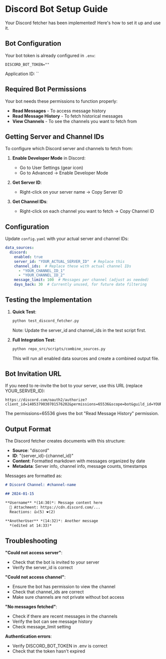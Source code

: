 # Discord Bot Setup Guide

Your Discord fetcher has been implemented! Here's how to set it up and use it.

## Bot Configuration

Your bot token is already configured in `.env`:
```
DISCORD_BOT_TOKEN=""
```

Application ID: ``

## Required Bot Permissions

Your bot needs these permissions to function properly:
- **Read Messages** - To access message history
- **Read Message History** - To fetch historical messages
- **View Channels** - To see the channels you want to fetch from

## Getting Server and Channel IDs

To configure which Discord server and channels to fetch from:

1. **Enable Developer Mode** in Discord:
   - Go to User Settings (gear icon)
   - Go to Advanced → Enable Developer Mode

2. **Get Server ID**:
   - Right-click on your server name → Copy Server ID

3. **Get Channel IDs**:
   - Right-click on each channel you want to fetch → Copy Channel ID

## Configuration

Update `config.yaml` with your actual server and channel IDs:

```yaml
data_sources:
  discord:
    enabled: true
    server_id: "YOUR_ACTUAL_SERVER_ID"  # Replace this
    channel_ids:  # Replace these with actual channel IDs
      - "YOUR_CHANNEL_ID_1"
      - "YOUR_CHANNEL_ID_2"
    message_limit: 100  # Messages per channel (adjust as needed)
    days_back: 30  # Currently unused, for future date filtering
```

## Testing the Implementation

1. **Quick Test**:
   ```bash
   python test_discord_fetcher.py
   ```
   Note: Update the server_id and channel_ids in the test script first.

2. **Full Integration Test**:
   ```bash
   python repo_src/scripts/combine_sources.py
   ```
   This will run all enabled data sources and create a combined output file.

## Bot Invitation URL

If you need to re-invite the bot to your server, use this URL (replace YOUR_SERVER_ID):
```
https://discord.com/oauth2/authorize?client_id=1405379030701576202&permissions=65536&scope=bot&guild_id=YOUR_SERVER_ID
```

The permissions=65536 gives the bot "Read Message History" permission.

## Output Format

The Discord fetcher creates documents with this structure:
- **Source**: "discord"
- **ID**: "{server_id}-{channel_id}"
- **Content**: Formatted markdown with messages organized by date
- **Metadata**: Server info, channel info, message counts, timestamps

Messages are formatted as:
```markdown
# Discord Channel: #channel-name

## 2024-01-15

**Username** *(14:30)*: Message content here
  📎 Attachment: https://cdn.discord.com/...
  Reactions: 👍(5) ❤️(2)

**AnotherUser** *(14:32)*: Another message
  *(edited at 14:33)*
```

## Troubleshooting

**"Could not access server"**: 
- Check that the bot is invited to your server
- Verify the server_id is correct

**"Could not access channel"**:
- Ensure the bot has permission to view the channel
- Check that channel_ids are correct
- Make sure channels are not private without bot access

**"No messages fetched"**:
- Check if there are recent messages in the channels
- Verify the bot can see message history
- Check message_limit setting

**Authentication errors**:
- Verify DISCORD_BOT_TOKEN in .env is correct
- Check that the token hasn't expired
